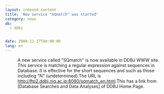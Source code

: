 ```yaml
---
layout: indexed_content
title: 'New service "SQmatch" was started'
category: news
db:
  - ddbj


date: 2000-12-27T00:00:00
lang: en
---
```


<dd>A new service called "SQmatch" is now available in DDBJ WWW site. This service is matching a regular expression against sequences in Database. It is effective for the short sequences and such as those including "N" (undetermined).The URL is <a href="http://ftp2.ddbj.nig.ac.jp:8080/sqmatch_en.html">http://ftp2.ddbj.nig.ac.jp:8080/sqmatch_en.html</a>.This has a link from [Database Searches and Data Analyses] of DDBJ Home Page.</dd>
